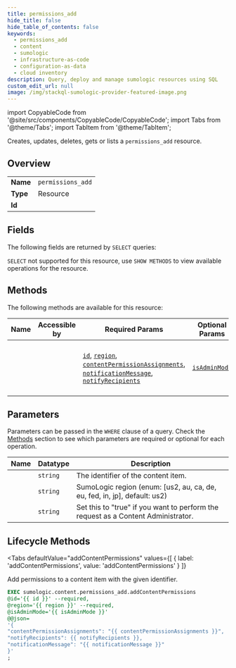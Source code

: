 ```yaml
--- 
title: permissions_add
hide_title: false
hide_table_of_contents: false
keywords:
  - permissions_add
  - content
  - sumologic
  - infrastructure-as-code
  - configuration-as-data
  - cloud inventory
description: Query, deploy and manage sumologic resources using SQL
custom_edit_url: null
image: /img/stackql-sumologic-provider-featured-image.png
---
```


import CopyableCode from '@site/src/components/CopyableCode/CopyableCode';
import Tabs from '@theme/Tabs';
import TabItem from '@theme/TabItem';

Creates, updates, deletes, gets or lists a <code>permissions_add</code> resource.

## Overview
<table><tbody>
<tr><td><b>Name</b></td><td><code>permissions_add</code></td></tr>
<tr><td><b>Type</b></td><td>Resource</td></tr>
<tr><td><b>Id</b></td><td><CopyableCode code="sumologic.content.permissions_add" /></td></tr>
</tbody></table>

## Fields

The following fields are returned by `SELECT` queries:

`SELECT` not supported for this resource, use `SHOW METHODS` to view available operations for the resource.


## Methods

The following methods are available for this resource:

<table>
<thead>
    <tr>
    <th>Name</th>
    <th>Accessible by</th>
    <th>Required Params</th>
    <th>Optional Params</th>
    <th>Description</th>
    </tr>
</thead>
<tbody>
<tr>
    <td><a href="#addContentPermissions"><CopyableCode code="addContentPermissions" /></a></td>
    <td><CopyableCode code="exec" /></td>
    <td><a href="#parameter-id"><code>id</code></a>, <a href="#parameter-region"><code>region</code></a>, <a href="#parameter-contentPermissionAssignments"><code>contentPermissionAssignments</code></a>, <a href="#parameter-notificationMessage"><code>notificationMessage</code></a>, <a href="#parameter-notifyRecipients"><code>notifyRecipients</code></a></td>
    <td><a href="#parameter-isAdminMode"><code>isAdminMode</code></a></td>
    <td>Add permissions to a content item with the given identifier.</td>
</tr>
</tbody>
</table>

## Parameters

Parameters can be passed in the `WHERE` clause of a query. Check the [Methods](#methods) section to see which parameters are required or optional for each operation.

<table>
<thead>
    <tr>
    <th>Name</th>
    <th>Datatype</th>
    <th>Description</th>
    </tr>
</thead>
<tbody>
<tr id="parameter-id">
    <td><CopyableCode code="id" /></td>
    <td><code>string</code></td>
    <td>The identifier of the content item.</td>
</tr>
<tr id="parameter-region">
    <td><CopyableCode code="region" /></td>
    <td><code>string</code></td>
    <td>SumoLogic region (enum: [us2, au, ca, de, eu, fed, in, jp], default: us2)</td>
</tr>
<tr id="parameter-isAdminMode">
    <td><CopyableCode code="isAdminMode" /></td>
    <td><code>string</code></td>
    <td>Set this to "true" if you want to perform the request as a Content Administrator.</td>
</tr>
</tbody>
</table>

## Lifecycle Methods

<Tabs
    defaultValue="addContentPermissions"
    values={[
        { label: 'addContentPermissions', value: 'addContentPermissions' }
    ]}
>
<TabItem value="addContentPermissions">

Add permissions to a content item with the given identifier.

```sql
EXEC sumologic.content.permissions_add.addContentPermissions 
@id='{{ id }}' --required, 
@region='{{ region }}' --required, 
@isAdminMode='{{ isAdminMode }}' 
@@json=
'{
"contentPermissionAssignments": "{{ contentPermissionAssignments }}", 
"notifyRecipients": {{ notifyRecipients }}, 
"notificationMessage": "{{ notificationMessage }}"
}'
;
```
</TabItem>
</Tabs>
